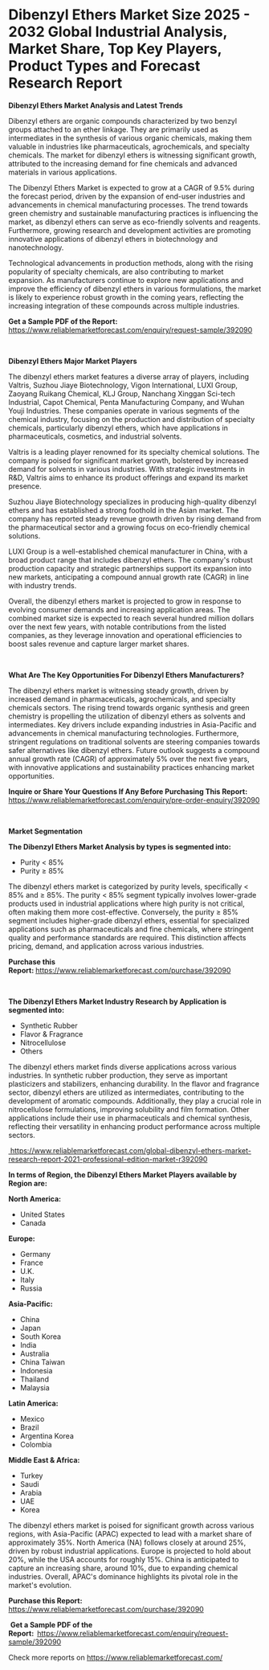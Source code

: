 <p><h1>Dibenzyl Ethers Market Size 2025 - 2032 Global Industrial Analysis, Market Share, Top Key Players, Product Types and Forecast Research Report</h1></p><p><strong>Dibenzyl Ethers Market Analysis and Latest Trends</strong></p>
<p><p>Dibenzyl ethers are organic compounds characterized by two benzyl groups attached to an ether linkage. They are primarily used as intermediates in the synthesis of various organic chemicals, making them valuable in industries like pharmaceuticals, agrochemicals, and specialty chemicals. The market for dibenzyl ethers is witnessing significant growth, attributed to the increasing demand for fine chemicals and advanced materials in various applications.</p><p>The Dibenzyl Ethers Market is expected to grow at a CAGR of 9.5% during the forecast period, driven by the expansion of end-user industries and advancements in chemical manufacturing processes. The trend towards green chemistry and sustainable manufacturing practices is influencing the market, as dibenzyl ethers can serve as eco-friendly solvents and reagents. Furthermore, growing research and development activities are promoting innovative applications of dibenzyl ethers in biotechnology and nanotechnology.</p><p>Technological advancements in production methods, along with the rising popularity of specialty chemicals, are also contributing to market expansion. As manufacturers continue to explore new applications and improve the efficiency of dibenzyl ethers in various formulations, the market is likely to experience robust growth in the coming years, reflecting the increasing integration of these compounds across multiple industries.</p></p>
<p><strong>Get a Sample PDF of the Report:&nbsp;</strong> <a href="https://www.reliablemarketforecast.com/enquiry/request-sample/392090?utm_campaign=1885&utm_medium=2&utm_source=Github&utm_content=ia&utm_term=16012025&utm_id=dibenzyl-ethers">https://www.reliablemarketforecast.com/enquiry/request-sample/392090</a></p>
<p>&nbsp;</p>
<p><strong>Dibenzyl Ethers Major Market Players</strong></p>
<p><p>The dibenzyl ethers market features a diverse array of players, including Valtris, Suzhou Jiaye Biotechnology, Vigon International, LUXI Group, Zaoyang Ruikang Chemical, KLJ Group, Nanchang Xinggan Sci-tech Industrial, Capot Chemical, Penta Manufacturing Company, and Wuhan Youji Industries. These companies operate in various segments of the chemical industry, focusing on the production and distribution of specialty chemicals, particularly dibenzyl ethers, which have applications in pharmaceuticals, cosmetics, and industrial solvents.</p><p>Valtris is a leading player renowned for its specialty chemical solutions. The company is poised for significant market growth, bolstered by increased demand for solvents in various industries. With strategic investments in R&D, Valtris aims to enhance its product offerings and expand its market presence.</p><p>Suzhou Jiaye Biotechnology specializes in producing high-quality dibenzyl ethers and has established a strong foothold in the Asian market. The company has reported steady revenue growth driven by rising demand from the pharmaceutical sector and a growing focus on eco-friendly chemical solutions.</p><p>LUXI Group is a well-established chemical manufacturer in China, with a broad product range that includes dibenzyl ethers. The company's robust production capacity and strategic partnerships support its expansion into new markets, anticipating a compound annual growth rate (CAGR) in line with industry trends.</p><p>Overall, the dibenzyl ethers market is projected to grow in response to evolving consumer demands and increasing application areas. The combined market size is expected to reach several hundred million dollars over the next few years, with notable contributions from the listed companies, as they leverage innovation and operational efficiencies to boost sales revenue and capture larger market shares.</p></p>
<p>&nbsp;</p>
<p><strong>What Are The Key Opportunities For Dibenzyl Ethers Manufacturers?</strong></p>
<p><p>The dibenzyl ethers market is witnessing steady growth, driven by increased demand in pharmaceuticals, agrochemicals, and specialty chemicals sectors. The rising trend towards organic synthesis and green chemistry is propelling the utilization of dibenzyl ethers as solvents and intermediates. Key drivers include expanding industries in Asia-Pacific and advancements in chemical manufacturing technologies. Furthermore, stringent regulations on traditional solvents are steering companies towards safer alternatives like dibenzyl ethers. Future outlook suggests a compound annual growth rate (CAGR) of approximately 5% over the next five years, with innovative applications and sustainability practices enhancing market opportunities.</p></p>
<p><strong>Inquire or Share Your Questions If Any Before Purchasing This Report:</strong> <a href="https://www.reliablemarketforecast.com/enquiry/pre-order-enquiry/392090?utm_campaign=1885&utm_medium=2&utm_source=Github&utm_content=ia&utm_term=16012025&utm_id=dibenzyl-ethers">https://www.reliablemarketforecast.com/enquiry/pre-order-enquiry/392090</a></p>
<p>&nbsp;</p>
<p><strong>Market Segmentation</strong></p>
<p><strong>The Dibenzyl Ethers Market Analysis by types is segmented into:</strong></p>
<p><ul><li>Purity < 85%</li><li>Purity ≥ 85%</li></ul></p>
<p><p>The dibenzyl ethers market is categorized by purity levels, specifically < 85% and ≥ 85%. The purity < 85% segment typically involves lower-grade products used in industrial applications where high purity is not critical, often making them more cost-effective. Conversely, the purity ≥ 85% segment includes higher-grade dibenzyl ethers, essential for specialized applications such as pharmaceuticals and fine chemicals, where stringent quality and performance standards are required. This distinction affects pricing, demand, and application across various industries.</p></p>
<p><strong>Purchase this Report:&nbsp;</strong><a href="https://www.reliablemarketforecast.com/purchase/392090?utm_campaign=1885&utm_medium=2&utm_source=Github&utm_content=ia&utm_term=16012025&utm_id=dibenzyl-ethers">https://www.reliablemarketforecast.com/purchase/392090</a></p>
<p>&nbsp;</p>
<p><strong>The Dibenzyl Ethers Market Industry Research by Application is segmented into:</strong></p>
<p><ul><li>Synthetic Rubber</li><li>Flavor & Fragrance</li><li>Nitrocellulose</li><li>Others</li></ul></p>
<p><p>The dibenzyl ethers market finds diverse applications across various industries. In synthetic rubber production, they serve as important plasticizers and stabilizers, enhancing durability. In the flavor and fragrance sector, dibenzyl ethers are utilized as intermediates, contributing to the development of aromatic compounds. Additionally, they play a crucial role in nitrocellulose formulations, improving solubility and film formation. Other applications include their use in pharmaceuticals and chemical synthesis, reflecting their versatility in enhancing product performance across multiple sectors.</p></p>
<p><a href="https://www.reliablemarketforecast.com/global-dibenzyl-ethers-market-research-report-2021-professional-edition-market-r392090?utm_campaign=1885&utm_medium=2&utm_source=Github&utm_content=ia&utm_term=16012025&utm_id=dibenzyl-ethers">&nbsp;https://www.reliablemarketforecast.com/global-dibenzyl-ethers-market-research-report-2021-professional-edition-market-r392090</a></p>
<p><strong>In terms of Region, the Dibenzyl Ethers Market Players available by Region are:</strong></p>
<p>
    <p> <strong> North America: </strong>
        <ul>
            <li>United States</li>
            <li>Canada</li>
        </ul>
        </p> 
    <p> <strong> Europe: </strong>
        <ul>
            <li>Germany</li>
            <li>France</li>
            <li>U.K.</li>
            <li>Italy</li>
            <li>Russia</li>
        </ul>
        </p> 
    <p> <strong> Asia-Pacific: </strong>
        <ul>
            <li>China</li>
            <li>Japan</li>
            <li>South Korea</li>
            <li>India</li>
            <li>Australia</li>
            <li>China Taiwan</li>
            <li>Indonesia</li>
            <li>Thailand</li>
            <li>Malaysia</li>
        </ul>
        </p> 
    <p> <strong> Latin America: </strong>
        <ul>
            <li>Mexico</li>
            <li>Brazil</li>
            <li>Argentina Korea</li>
            <li>Colombia</li>
        </ul>
        </p> 
    <p> <strong> Middle East & Africa: </strong>
        <ul>
            <li>Turkey</li>
            <li>Saudi</li>
            <li>Arabia</li>
            <li>UAE</li>
            <li>Korea</li>
        </ul>
    </p>
    </p>
<p><p>The dibenzyl ethers market is poised for significant growth across various regions, with Asia-Pacific (APAC) expected to lead with a market share of approximately 35%. North America (NA) follows closely at around 25%, driven by robust industrial applications. Europe is projected to hold about 20%, while the USA accounts for roughly 15%. China is anticipated to capture an increasing share, around 10%, due to expanding chemical industries. Overall, APAC's dominance highlights its pivotal role in the market's evolution.</p></p>
<p><strong>Purchase this Report: </strong><a href="https://www.reliablemarketforecast.com/purchase/392090?utm_campaign=1885&utm_medium=2&utm_source=Github&utm_content=ia&utm_term=16012025&utm_id=dibenzyl-ethers">https://www.reliablemarketforecast.com/purchase/392090</a></p>
<p>&nbsp;<strong>Get a Sample PDF of the Report:&nbsp;&nbsp;</strong><a href="https://www.reliablemarketforecast.com/enquiry/request-sample/392090?utm_campaign=1885&utm_medium=2&utm_source=Github&utm_content=ia&utm_term=16012025&utm_id=dibenzyl-ethers">https://www.reliablemarketforecast.com/enquiry/request-sample/392090</a></p>
<p><strong></strong></p>
<p>Check more reports on <a href="https://www.reliablemarketforecast.com/?utm_campaign=1885&utm_medium=2&utm_source=Github&utm_content=ia&utm_term=16012025&utm_id=dibenzyl-ethers">https://www.reliablemarketforecast.com/</a></p>